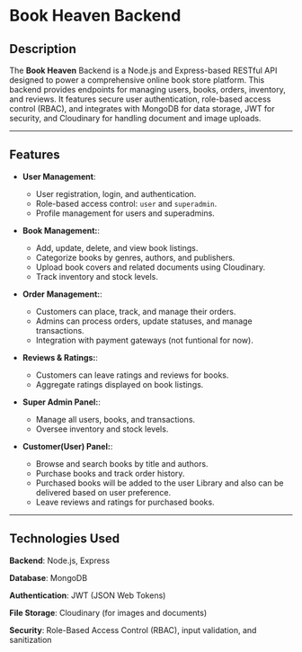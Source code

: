 # Book Heaven Backend

## Description

The **Book Heaven** Backend is a Node.js and Express-based RESTful API designed to power a comprehensive online book store platform. This backend provides endpoints for managing users, books, orders, inventory, and reviews. It features secure user authentication, role-based access control (RBAC), and integrates with MongoDB for data storage, JWT for security, and Cloudinary for handling document and image uploads.

---

## Features

- **User Management**:

  - User registration, login, and authentication.
  - Role-based access control: `user` and `superadmin`.
  - Profile management for users and superadmins.

- **Book Management:**:

  - Add, update, delete, and view book listings.
  - Categorize books by genres, authors, and publishers.
  - Upload book covers and related documents using Cloudinary.
  - Track inventory and stock levels.

- **Order Management:**:

  - Customers can place, track, and manage their orders.
  - Admins can process orders, update statuses, and manage transactions.
  - Integration with payment gateways (not funtional for now).

- **Reviews & Ratings:**:

  - Customers can leave ratings and reviews for books.
  - Aggregate ratings displayed on book listings.

- **Super Admin Panel:**:

  - Manage all users, books, and transactions.
  - Oversee inventory and stock levels.

- **Customer(User) Panel:**:

  - Browse and search books by title and authors.
  - Purchase books and track order history.
  - Purchased books will be added to the user Library and also can be    delivered based on user preference.
  - Leave reviews and ratings for purchased books.


---


## Technologies Used

**Backend**: Node.js, Express

**Database**: MongoDB

**Authentication**: JWT (JSON Web Tokens)

**File Storage**: Cloudinary (for images and documents)

**Security**: Role-Based Access Control (RBAC), input validation, and sanitization